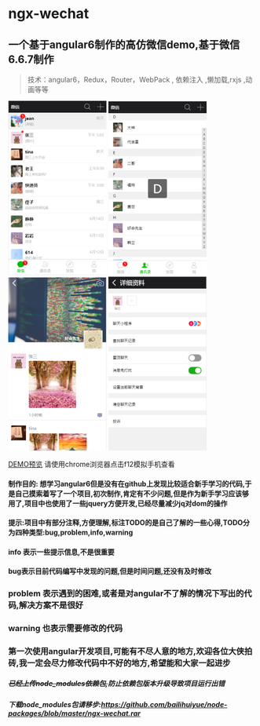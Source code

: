 # ngx-wechat
## 一个基于angular6制作的高仿微信demo,基于微信6.6.7制作
>技术：angular6，Redux，Router，WebPack , 依赖注入 ,懒加载,rxjs  ,动画等等

![图1](https://github.com/bailihuiyue/ngx-wechat/raw/master/thumb/1.png)
![图2](https://github.com/bailihuiyue/ngx-wechat/raw/master/thumb/2.png)
![图3](https://github.com/bailihuiyue/ngx-wechat/raw/master/thumb/3.png)
![图4](https://github.com/bailihuiyue/ngx-wechat/raw/master/thumb/4.png)

[DEMO预览](https://bailihuiyue.github.io/ngx-wechat/dist/angular/index.html) 请使用chrome浏览器点击f12模拟手机查看
#### 制作目的: 想学习angular6但是没有在github上发现比较适合新手学习的代码,于是自己摸索着写了一个项目,初次制作,肯定有不少问题,但是作为新手学习应该够用了,项目中也使用了一些jquery方便开发,已经尽量减少jq对dom的操作

#### 提示:项目中有部分注释,方便理解,标注TODO的是自己了解的一些心得,TODO分为四种类型:bug,problem,info,warning
#### info 表示一些提示信息,不是很重要
#### bug表示目前代码编写中发现的问题,但是时间问题,还没有及时修改
### problem 表示遇到的困难,或者是对angular不了解的情况下写出的代码,解决方案不是很好
### warning 也表示需要修改的代码

### 第一次使用angular开发项目,可能有不尽人意的地方,欢迎各位大侠拍砖,我一定会尽力修改代码中不好的地方,希望能和大家一起进步

##### ~~已经上传node_modules依赖包,~~防止依赖包版本升级导致项目运行出错

##### 下载node_modules包请移步:https://github.com/bailihuiyue/node-packages/blob/master/ngx-wechat.rar